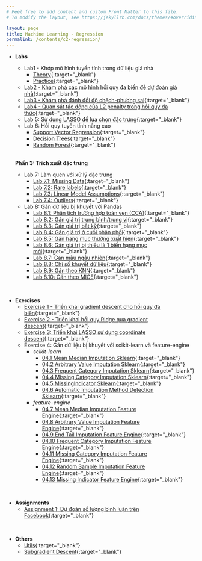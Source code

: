 ```yaml
---
# Feel free to add content and custom Front Matter to this file.
# To modify the layout, see https://jekyllrb.com/docs/themes/#overriding-theme-defaults

layout: page
title: Machine Learning - Regression
permalink: /contents/c2-regression/
---
```


- **Labs**
  - Lab1 - Khớp mô hình tuyến tính trong dữ liệu giá nhà
    - [Theory](lab-1-theory.html){:target="_blank"}
    - [Practice](lab-1.html){:target="_blank"}
  - [Lab2 - Khám phá các mô hình hồi quy đa biến để dự đoán giá nhà](lab-2.html){:target="_blank"}
  - [Lab3 - Khám phá đánh đổi độ chệch-phương sai](lab-3.html){:target="_blank"}
  - [Lab4 - Quan sát tác động của L2 penalty trong hồi quy đa thức](lab-4.html){:target="_blank"}
  - [Lab 5: Sử dụng LASSO để lựa chọn đặc trưng](lab-5.html){:target="_blank"}
  - Lab 6: Hồi quy tuyến tính nâng cao
    - [Support Vector Regression](lab-6-1-svr.html){:target="_blank"}
    - [Decision Trees](lab-6-2-decision-tree.html){:target="_blank"}
    - [Random Forest](lab-6-3-random-forest.html){:target="_blank"}
  
  <br>
  
  **Phần 3: Trích xuất đặc trưng**
  - Lab 7: Làm quen với xử lý đặc trưng
    - [Lab 7.1: Missing Data](lab-7-1-missing-data.html){:target="_blank"}
    - [Lab 7.2: Rare labels](lab-7-2-rare-labels.html){:target="_blank"}
    - [Lab 7.3: Linear Model Assumptions](lab-7-3-linear-model-assumptions.html){:target="_blank"}
    - [Lab 7.4: Outliers](lab-7-4-outliers.html){:target="_blank"}
  - Lab 8: Gán dữ liệu bị khuyết với Pandas
    - [Lab 8.1: Phân tích trường hợp toàn vẹn (CCA)](lab-8-1-phan-tich-truong-hop-toan-ven-CCA.html){:target="_blank"}
    - [Lab 8.2: Gán giá trị trung bình/trung vị](lab-8-2-gan-gia-tri-trung-binh-trung-vi.html){:target="_blank"}
    - [Lab 8.3: Gán giá trị bất kỳ](lab-8-3-gan-gia-tri-bat-ki.html){:target="_blank"}
    - [Lab 8.4: Gán giá trị ở cuối phân phối](lab-8-4-gan-gia-tri-o-cuoi-phan-phoi.html){:target="_blank"}
    - [Lab 8.5: Gán hạng mục thường xuất hiện](lab-8-5-gan-hang-muc-thuong-xuat-hien.html){:target="_blank"}
    - [Lab 8.6: Gán giá trị bị thiếu là 1 biến hạng mục mới](lab-8-6-bien-hang-muc-moi.html){:target="_blank"}
    - [Lab 8.7: Gán mẫu ngẫu nhiên](lab-8-7-mau-ngau-nhien.html){:target="_blank"}
    - [Lab 8.8: Chỉ số khuyết dữ liệu](lab-8-8-chi-so-khuyet-du-lieu.html){:target="_blank"}
    - [Lab 8.9: Gán theo KNN](lab-8-9-gan-theo-knn.html){:target="_blank"}
    - [Lab 8.10: Gán theo MICE](lab-8-10-MICE.html){:target="_blank"}

<br>

- **Exercises**
  - [Exercise 1 - Triển khai gradient descent cho hồi quy đa biến](exercise-1.html){:target="_blank"}
  - [Exercise 2 - Triển khai hồi quy Ridge qua gradient descent](exercise-2.html){:target="_blank"}
  - [Exercise 3: Triển khai LASSO sử dụng coordinate descent](exercise-3.html){:target="_blank"}
  - Exercise 4: Gán dữ liệu bị khuyết với scikit-learn và feature-engine
    - *scikit-learn*
      - [04.1 Mean Median Imputation Sklearn](exercise-4-feature-engineering/scikit-learn/04.1Mean-Median-Imputation-Sklearn.html){:target="_blank"}
      - [04.2 Arbitrary Value Imputation Sklearn](exercise-4-feature-engineering/scikit-learn/04.2Arbitrary-Value-Imputation-Sklearn.html){:target="_blank"}
      - [04.3 Frequent Category Imputation Sklearn](exercise-4-feature-engineering/scikit-learn/04.3Frequent-Category-Imputation-Sklearn.html){:target="_blank"}
      - [04.4 Missing Category Imputation Sklearn](exercise-4-feature-engineering/scikit-learn/04.4Missing-Category-Imputation-Sklearn.html){:target="_blank"}
      - [04.5 MissingIndicator Sklearn](exercise-4-feature-engineering/scikit-learn/04.5MissingIndicator-Sklearn.html){:target="_blank"}
      - [04.6 Automatic Imputation Method Detection Sklearn](exercise-4-feature-engineering/scikit-learn/04.6Automatic-Imputation-Method-Detection-Sklearn.html){:target="_blank"}
    - *feature-engine*
      - [04.7 Mean Median Imputation Feature Engine](exercise-4-feature-engineering/feature-engine/04.7Mean-Median-Imputation-Feature-Engine.html){:target="_blank"}
      - [04.8 Arbitrary Value Imputation Feature Engine](exercise-4-feature-engineering/feature-engine/04.8Arbitrary-Value-Imputation-Feature-Engine.html){:target="_blank"}
      - [04.9 End Tail Imputation Feature Engine](exercise-4-feature-engineering/feature-engine/04.9End-Tail-Imputation-Feature-Engine.html){:target="_blank"}
      - [04.10 Frequent Category Imputation Feature Engine](exercise-4-feature-engineering/feature-engine/04.10Frequent-Category-Imputation-Feature-Engine.html){:target="_blank"}
      - [04.11 Missing Category Imputation Feature Engine](exercise-4-feature-engineering/feature-engine/04.11Missing-Category-Imputation-Feature-Engine.html){:target="_blank"}
      - [04.12 Random Sample Imputation Feature Engine](exercise-4-feature-engineering/feature-engine/04.12Random-Sample-Imputation-Feature-Engine.html){:target="_blank"}
      - [04.13 Missing Indicator Feature Engine](exercise-4-feature-engineering/feature-engine/04.13Missing-Indicator-Feature-Engine.html){:target="_blank"}

<br>

- **Assignments**
  - [Assignment 1: Dự đoán số lượng bình luận trên Facebook](asm1.html){:target="_blank"}

<br>

- **Others**
    - [Utils](utils-doc.html){:target="_blank"}
    - [Subgradient Descent](Subgradient-Descent.html){:target="_blank"}